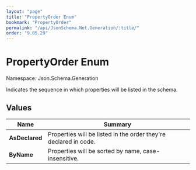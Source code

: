 ```yaml
---
layout: "page"
title: "PropertyOrder Enum"
bookmark: "PropertyOrder"
permalink: "/api/JsonSchema.Net.Generation/:title/"
order: "9.05.29"
---
```

# PropertyOrder Enum

Namespace: Json.Schema.Generation

Indicates the sequence in which properties will be listed in the schema.

## Values

| Name | Summary |
|---|---|
| **AsDeclared** | Properties will be listed in the order they're declared in code. |
| **ByName** | Properties will be sorted by name, case-insensitive. |
